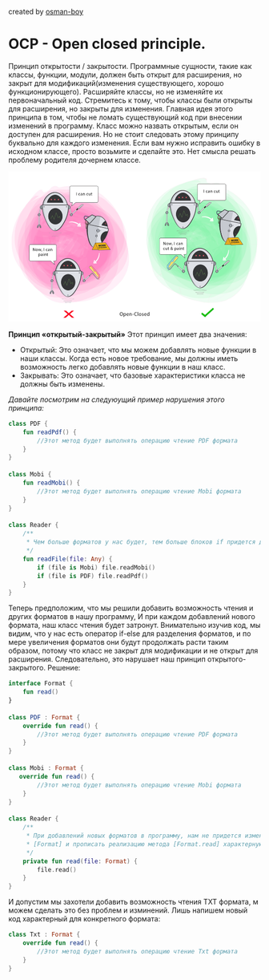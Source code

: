 created by [osman-boy](https://github.com/osman-boy)
# **OCP - Open closed principle.**

Принцип открытости / закрытости. Программные сущности, такие как классы, функции, модули,
должен быть открыт для расширения, но закрыт для модификаций(изменения существующего, 
хорошо функционирующего). Расширяйте классы, но не изменяйте их первоначальный код.
Стремитесь к тому, чтобы классы были открыты для расширения, но закрыты для изменения.
Главная идея этого принципа в том, чтобы не ломать существующий код при внесении изменений
в программу. Класс можно назвать открытым, если он доступен для расширения.
Но не стоит следовать этому принципу буквально для каждого изменения.
Если вам нужно исправить ошибку в исходном классе, просто возьмите и сделайте это.
Нет смысла решать проблему родителя дочернем классе.

<img height="300" src="ocp.png"/>

**Принцип «открытый-закрытый»**
Этот принцип имеет два значения:

* Открытый: Это означает, что мы можем добавлять новые функции в наши классы. Когда есть новое требование, 
мы должны иметь возможность легко добавлять новые функции в наш класс.
* Закрывать: Это означает, что базовые характеристики класса не должны быть изменены.


_Давайте посмотрим на следуюущий пример нарушения этого принципа:_
```kotlin
class PDF {
    fun readPdf() {
        //Этот метод будет выполнять операцию чтение PDF формата
    }
}

class Mobi {
    fun readMobi() {
        //Этот метод будет выполнять операцию чтение Mobi формата
    }
}

class Reader {
    /**
     * Чем больше форматов у нас будет, тем больше блоков if придется добавить.
     */
    fun readFile(file: Any) {
        if (file is Mobi) file.readMobi()
        if (file is PDF) file.readPdf()
    }
}
```

Теперь предположим, что мы решили добавить возможность чтения и других форматов в нашу программу, И при каждом добавлений 
нового формата, наш класс чтения будет затронут. Внимательно изучив код, мы видим, что у нас есть оператор if-else для
разделения форматов, и по мере увеличения форматов они будут продолжать расти таким образом, 
потому что класс не закрыт для модификации и не открыт для расширения.
Следовательно, это нарушает наш принцип открытого-закрытого.
Решение:

```kotlin
interface Format {
    fun read()
}

class PDF : Format {
    override fun read() {
        //Этот метод будет выполнять операцию чтение PDF формата
    }
}

class Mobi : Format {
   override fun read() {
        //Этот метод будет выполнять операцию чтение Mobi формата
    }
}

class Reader {
    /**
     * При добавлений новых форматов в программу, нам не придется изменить уже существующий код, а лишь реализовать интерфейс
     * [Format] и прописать реализацию метода [Format.read] характерную для определенного формата.
     */
    private fun read(file: Format) {
        file.read()
    }
}
```
И допустим мы захотели добавить возможность чтения TXT формата, м можем сделать это без проблем и изминений.
Лишь напишем новый код характерный для конкретного формата:
```kotlin
class Txt : Format {
    override fun read() {
        //Этот метод будет выполнять операцию чтение Txt формата
    }
}
```

